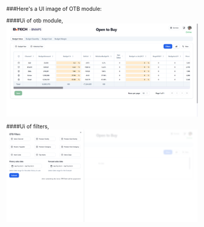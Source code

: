 ###Here's a UI image of OTB module:

####Ui of otb module,
![home page!](../assets/OTB/otbHome.png)

####Ui of filters,
![filter page!](../assets/OTB/otbFilter.png)